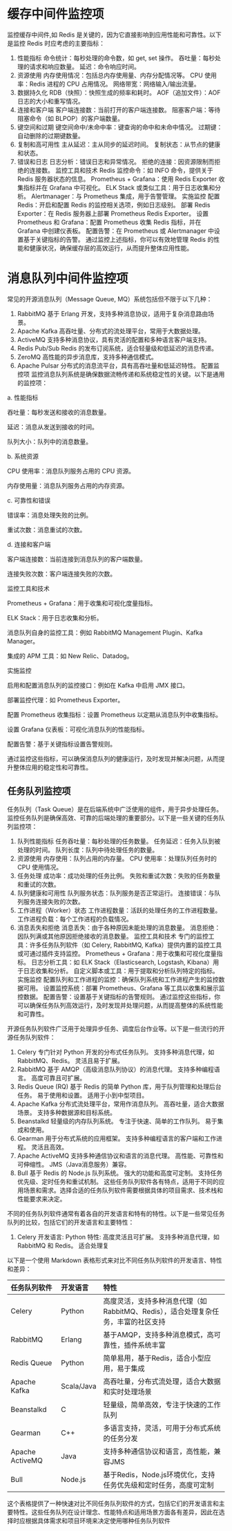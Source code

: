 # 缓存中间件监控项

监控缓存中间件,如 Redis 是关键的，因为它直接影响到应用性能和可靠性。以下是监控 Redis 时应考虑的主要指标：

1. 性能指标
命令统计：每秒处理的命令数，如 get, set 操作。
吞吐量：每秒处理的请求和响应数量。
延迟：命令响应时间。
2. 资源使用
内存使用情况：包括总内存使用量、内存分配情况等。
CPU 使用率：Redis 进程的 CPU 占用情况。
网络带宽：网络输入/输出流量。
3. 数据持久化
RDB（快照）：快照生成的频率和耗时。
AOF（追加文件）：AOF 日志的大小和重写情况。
4. 连接和客户端
客户端连接数：当前打开的客户端连接数。
阻塞客户端：等待阻塞命令（如 BLPOP）的客户端数量。
5. 键空间和过期
键空间命中/未命中率：键查询的命中和未命中情况。
过期键：自动删除的过期键数量。
6. 复制和高可用性
主从延迟：主从同步的延迟时间。
复制状态：从节点的健康和状态。
7. 错误和日志
日志分析：错误日志和异常情况。
拒绝的连接：因资源限制而拒绝的连接数。
监控工具和技术
Redis 监控命令：如 INFO 命令，提供关于 Redis 服务器状态的信息。
Prometheus + Grafana：使用 Redis Exporter 收集指标并在 Grafana 中可视化。
ELK Stack 或类似工具：用于日志收集和分析。
Alertmanager：与 Prometheus 集成，用于告警管理。
实施监控
配置 Redis：开启和配置 Redis 的监控相关选项，例如日志级别。
部署 Redis Exporter：在 Redis 服务器上部署 Prometheus Redis Exporter。
设置 Prometheus 和 Grafana：配置 Prometheus 收集 Redis 指标，并在 Grafana 中创建仪表板。
配置告警：在 Prometheus 或 Alertmanager 中设置基于关键指标的告警。
通过监控上述指标，你可以有效地管理 Redis 的性能和健康状况，确保缓存层的高效运行，从而提升整体应用性能。

# 消息队列中间件监控项

常见的开源消息队列（Message Queue, MQ）系统包括但不限于以下几种：

1. RabbitMQ
基于 Erlang 开发，支持多种消息协议，适用于复杂消息路由场景。
2. Apache Kafka
高吞吐量、分布式的流处理平台，常用于大数据处理。
3. ActiveMQ
支持多种消息协议，具有灵活的配置和多种语言客户端支持。
4. Redis Pub/Sub
Redis 的发布订阅系统，适合轻量级和低延迟的消息传递。
5. ZeroMQ
高性能的异步消息库，支持多种通信模式。
6. Apache Pulsar
分布式的消息流平台，具有高吞吐量和低延迟特性。
配置监控项
监控消息队列系统是确保数据流畅传递和系统稳定性的关键。以下是通用的监控项：

a. 性能指标

吞吐量：每秒发送和接收的消息数量。

延迟：消息从发送到接收的时间。

队列大小：队列中的消息数量。

b. 系统资源

CPU 使用率：消息队列服务占用的 CPU 资源。

内存使用量：消息队列服务占用的内存资源。

c. 可靠性和错误

错误率：消息处理失败的比例。

重试次数：消息重试的次数。

d. 连接和客户端

客户端连接数：当前连接到消息队列的客户端数量。

连接失败次数：客户端连接失败的次数。

监控工具和技术

Prometheus + Grafana：用于收集和可视化度量指标。

ELK Stack：用于日志收集和分析。

消息队列自身的监控工具：例如 RabbitMQ Management Plugin、Kafka Manager。

集成的 APM 工具：如 New Relic、Datadog。

实施监控

启用和配置消息队列的监控接口：例如在 Kafka 中启用 JMX 接口。

部署监控代理：如 Prometheus Exporter。

配置 Prometheus 收集指标：设置 Prometheus 以定期从消息队列中收集指标。

设置 Grafana 仪表板：可视化消息队列的性能指标。

配置告警：基于关键指标设置告警规则。

通过监控这些指标，可以确保消息队列的健康运行，及时发现并解决问题，从而提升整体应用的稳定性和可靠性。

## 任务队列监控项

任务队列（Task Queue）是在后端系统中广泛使用的组件，用于异步处理任务。监控任务队列是确保高效、可靠的后端处理的重要部分。以下是一些关键的任务队列监控项：

1. 队列性能指标
任务吞吐量：每秒处理的任务数量。
任务延迟：任务入队到被处理的时间。
队列长度：队列中待处理任务的数量。
2. 资源使用
内存使用：队列占用的内存量。
CPU 使用率：处理队列任务时的 CPU 使用情况。
3. 任务处理
成功率：成功处理的任务比例。
失败和重试次数：失败的任务数量和重试的次数。
4. 队列健康和可用性
队列服务状态：队列服务是否正常运行。
连接错误：与队列服务连接失败的次数。
5. 工作进程（Worker）状态
工作进程数量：活跃的处理任务的工作进程数量。
工作进程负载：每个工作进程的负载情况。
6. 消息丢失和拒绝
消息丢失：由于各种原因未能处理的消息数量。
消息拒绝：因队列满或其他原因拒绝接收的消息数量。
监控工具和技术
专门的监控工具：许多任务队列软件（如 Celery, RabbitMQ, Kafka）提供内置的监控工具或可通过插件支持监控。
Prometheus + Grafana：用于收集和可视化度量指标。
日志分析工具：如 ELK Stack（Elasticsearch, Logstash, Kibana）用于日志收集和分析。
自定义脚本或工具：用于提取和分析队列特定的指标。
实施监控
配置队列和工作进程的监控：确保队列系统和工作进程产生的监控数据可用。
设置监控系统：部署 Prometheus、Grafana 等工具以收集和展示监控数据。
配置告警：设置基于关键指标的告警规则。
通过监控这些指标，你可以确保任务队列高效运行，及时发现并处理问题，从而提高整体的系统性能和可靠性。

开源任务队列软件广泛用于处理异步任务、调度后台作业等。以下是一些流行的开源任务队列软件：

1. Celery
专门针对 Python 开发的分布式任务队列。
支持多种消息代理，如 RabbitMQ、Redis。
灵活且易于扩展。
2. RabbitMQ
基于 AMQP（高级消息队列协议）的消息代理。
支持多种编程语言。
高度可靠且可扩展。
3. Redis Queue (RQ)
基于 Redis 的简单 Python 库，用于队列管理和处理后台任务。
易于使用和设置。
适用于小到中型项目。
4. Apache Kafka
分布式流处理平台，常用作消息队列。
高吞吐量，适合大数据场景。
支持多种数据源和目标系统。
5. Beanstalkd
轻量级的内存队列系统。
专注于快速、简单的工作队列。
易于集成和使用。
6. Gearman
用于分布式系统的应用框架。
支持多种编程语言的客户端和工作进程。
灵活且高效。
7. Apache ActiveMQ
支持多种通信协议和语言的消息代理。
高性能、可靠性和可伸缩性。
JMS（Java消息服务）兼容。
8. Bull
基于 Redis 的 Node.js 队列系统。
强大的功能和高度可定制。
支持任务优先级、定时任务和重试机制。
这些任务队列软件各有特点，适用于不同的应用场景和需求。选择合适的任务队列软件需要根据具体的项目需求、技术栈和性能要求来决定。

不同的任务队列软件通常有着各自的开发语言和特有的特性。以下是一些常见任务队列的比较，包括它们的开发语言和主要特性：

1. Celery
开发语言: Python
特性:
高度灵活且可扩展。
支持多种消息代理，如 RabbitMQ 和 Redis。
适合处理复

以下是一个使用 Markdown 表格形式来对比不同任务队列软件的开发语言、特性和差异：

| 任务队列软件 | 开发语言    | 特性                                                          |
|:----|:----|:----|
| Celery       | Python    | 高度灵活，支持多种消息代理（如RabbitMQ、Redis），适合处理复杂任务，丰富的社区支持 |
| RabbitMQ     | Erlang    | 基于AMQP，支持多种消息模式，高可靠性，插件系统丰富                  |
| Redis Queue  | Python    | 简单易用，基于Redis，适合小型应用，易于集成                        |
| Apache Kafka | Scala/Java | 高吞吐量，分布式流处理，适合大数据和实时处理场景                    |
| Beanstalkd   | C         | 轻量级，简单高效，专注于快速的工作队列                           |
| Gearman      | C++       | 多语言支持，灵活，可用于分布式系统的任务分发                      |
| Apache ActiveMQ | Java   | 支持多种通信协议和语言，高性能，兼容JMS                          |
| Bull         | Node.js   | 基于Redis，Node.js环境优化，支持任务优先级和定时任务，高度可定制   |


这个表格提供了一种快速对比不同任务队列软件的方式，包括它们的开发语言和主要特性。这些任务队列在设计理念、性能特点和适用场景方面各有差异，因此在选择时应根据具体需求和项目环境来决定使用哪种任务队列软件
